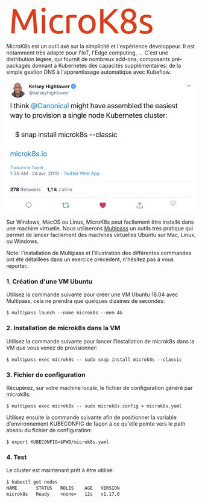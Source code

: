 ![Logo](./images/local/microk8s-logo.png)

MicroK8s est un outil axé sur la simplicité et l'expérience développeur. Il est notamment très adapté pour l'IoT, l'Edge computing, ... C'est une distribution légère, qui fournit de nombreux add-ons, composants pré-packagés donnant à Kubernetes des capacités supplémentaires: de la simple gestion DNS à l'apprentissage automatique avec Kubeflow.

![Kelsey](./images/local/microk8s-1.png)

Sur Windows, MacOS ou Linux, MicroK8s peut facilement être installé dans une machine virtuelle. Nous utiliserons [Multipass](https://multipass.run) un outils très pratique qui permet de lancer facilement des machines virtuelles Ubuntu sur Mac, Linux, ou Windows.

Note: l'installation de Multipass et l'illustration des différentes commandes ont été détaillées dans un exercice précédent, n'hésitez pas à vous reporter.


### 1. Création d'une VM Ubuntu

Utilisez la commande suivante pour créer une VM Ubuntu 18.04 avec Multipass, cela ne prendra que quelques dizaines de secondes:

```
$ multipass launch --name microk8s --mem 4G
```

### 2. Installation de microk8s dans la VM

Utilisez la commande suivante pour lancer l'installation de microk8s dans la VM que vous venez de provisionner:

```
$ multipass exec microk8s -- sudo snap install microk8s --classic
```

### 3. Fichier de configuration

Récupérez, sur votre machine locale, le fichier de configuration généré par microk8s:

```
$ multipass exec microk8s -- sudo microk8s.config > microk8s.yaml
```

Utilisez ensuite la commande suivante afin de positionner la variable d'environnement KUBECONFIG de façon à ce qu'elle pointe vers le path absolu du fichier de configuration:

```
$ export KUBECONFIG=$PWD/microk8s.yaml
```

### 4. Test

Le cluster est maintenant prêt à être utilisé:

```
$ kubectl get nodes
NAME       STATUS   ROLES    AGE   VERSION
microk8s   Ready    <none>   12s   v1.17.0
```
